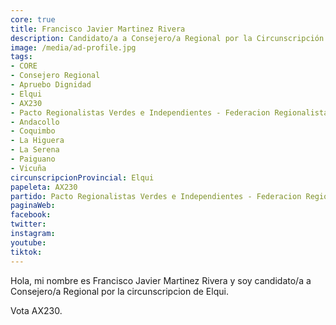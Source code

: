 ```yaml
---
core: true
title: Francisco Javier Martinez Rivera
description: Candidato/a a Consejero/a Regional por la Circunscripción de Elqui
image: /media/ad-profile.jpg
tags:
- CORE
- Consejero Regional
- Apruebo Dignidad
- Elqui
- AX230
- Pacto Regionalistas Verdes e Independientes - Federacion Regionalista Verde Social - Partido Republicano De Chile
- Andacollo
- Coquimbo
- La Higuera
- La Serena
- Paiguano
- Vicuña
circunscripcionProvincial: Elqui
papeleta: AX230
partido: Pacto Regionalistas Verdes e Independientes - Federacion Regionalista Verde Social - Partido Republicano De Chile
paginaWeb:
facebook:
twitter:
instagram:
youtube:
tiktok:
---
```

Hola, mi nombre es Francisco Javier Martinez Rivera y soy candidato/a a Consejero/a Regional por la circunscripcion de Elqui.

Vota AX230.